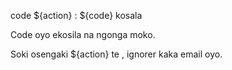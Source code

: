 code ${action} : ${code} kosala

Code oyo ekosila na ngonga moko.

Soki osengaki ${action} te , ignorer kaka email oyo.
